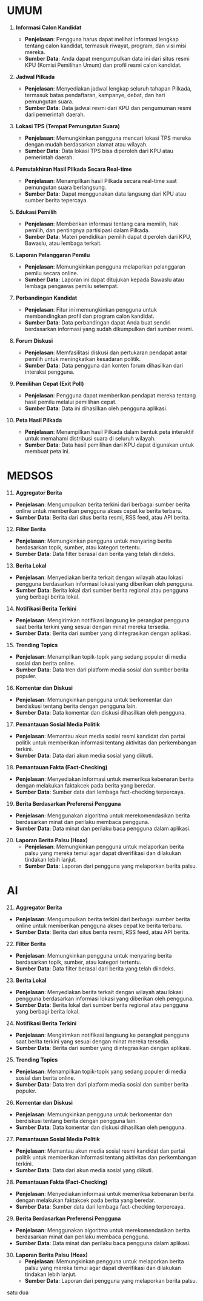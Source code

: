 # UMUM

1. **Informasi Calon Kandidat**
   - **Penjelasan**: Pengguna harus dapat melihat informasi lengkap tentang calon kandidat, termasuk riwayat, program, dan visi misi mereka.
   - **Sumber Data**: Anda dapat mengumpulkan data ini dari situs resmi KPU (Komisi Pemilihan Umum) dan profil resmi calon kandidat.

2. **Jadwal Pilkada**
   - **Penjelasan**: Menyediakan jadwal lengkap seluruh tahapan Pilkada, termasuk batas pendaftaran, kampanye, debat, dan hari pemungutan suara.
   - **Sumber Data**: Data jadwal resmi dari KPU dan pengumuman resmi dari pemerintah daerah.

3. **Lokasi TPS (Tempat Pemungutan Suara)**
   - **Penjelasan**: Memungkinkan pengguna mencari lokasi TPS mereka dengan mudah berdasarkan alamat atau wilayah.
   - **Sumber Data**: Data lokasi TPS bisa diperoleh dari KPU atau pemerintah daerah.

4. **Pemutakhiran Hasil Pilkada Secara Real-time**
   - **Penjelasan**: Menampilkan hasil Pilkada secara real-time saat pemungutan suara berlangsung.
   - **Sumber Data**: Dapat menggunakan data langsung dari KPU atau sumber berita tepercaya.

5. **Edukasi Pemilih**
   - **Penjelasan**: Memberikan informasi tentang cara memilih, hak pemilih, dan pentingnya partisipasi dalam Pilkada.
   - **Sumber Data**: Materi pendidikan pemilih dapat diperoleh dari KPU, Bawaslu, atau lembaga terkait.

6. **Laporan Pelanggaran Pemilu**
   - **Penjelasan**: Memungkinkan pengguna melaporkan pelanggaran pemilu secara online.
   - **Sumber Data**: Laporan ini dapat ditujukan kepada Bawaslu atau lembaga pengawas pemilu setempat.

7. **Perbandingan Kandidat**
   - **Penjelasan**: Fitur ini memungkinkan pengguna untuk membandingkan profil dan program calon kandidat.
   - **Sumber Data**: Data perbandingan dapat Anda buat sendiri berdasarkan informasi yang sudah dikumpulkan dari sumber resmi.

8. **Forum Diskusi**
   - **Penjelasan**: Memfasilitasi diskusi dan pertukaran pendapat antar pemilih untuk meningkatkan kesadaran politik.
   - **Sumber Data**: Data pengguna dan konten forum dihasilkan dari interaksi pengguna.

9. **Pemilihan Cepat (Exit Poll)**
   - **Penjelasan**: Pengguna dapat memberikan pendapat mereka tentang hasil pemilu melalui pemilihan cepat.
   - **Sumber Data**: Data ini dihasilkan oleh pengguna aplikasi.

10. **Peta Hasil Pilkada**
    - **Penjelasan**: Menampilkan hasil Pilkada dalam bentuk peta interaktif untuk memahami distribusi suara di seluruh wilayah.
    - **Sumber Data**: Data hasil pemilihan dari KPU dapat digunakan untuk membuat peta ini.


# MEDSOS

11. **Aggregator Berita**
   - **Penjelasan**: Mengumpulkan berita terkini dari berbagai sumber berita online untuk memberikan pengguna akses cepat ke berita terbaru.
   - **Sumber Data**: Berita dari situs berita resmi, RSS feed, atau API berita.

12. **Filter Berita**
   - **Penjelasan**: Memungkinkan pengguna untuk menyaring berita berdasarkan topik, sumber, atau kategori tertentu.
   - **Sumber Data**: Data filter berasal dari berita yang telah diindeks.

13. **Berita Lokal**
   - **Penjelasan**: Menyediakan berita terkait dengan wilayah atau lokasi pengguna berdasarkan informasi lokasi yang diberikan oleh pengguna.
   - **Sumber Data**: Berita lokal dari sumber berita regional atau pengguna yang berbagi berita lokal.

14. **Notifikasi Berita Terkini**
   - **Penjelasan**: Mengirimkan notifikasi langsung ke perangkat pengguna saat berita terkini yang sesuai dengan minat mereka tersedia.
   - **Sumber Data**: Berita dari sumber yang diintegrasikan dengan aplikasi.

15. **Trending Topics**
   - **Penjelasan**: Menampilkan topik-topik yang sedang populer di media sosial dan berita online.
   - **Sumber Data**: Data tren dari platform media sosial dan sumber berita populer.

16. **Komentar dan Diskusi**
   - **Penjelasan**: Memungkinkan pengguna untuk berkomentar dan berdiskusi tentang berita dengan pengguna lain.
   - **Sumber Data**: Data komentar dan diskusi dihasilkan oleh pengguna.

17. **Pemantauan Sosial Media Politik**
   - **Penjelasan**: Memantau akun media sosial resmi kandidat dan partai politik untuk memberikan informasi tentang aktivitas dan perkembangan terkini.
   - **Sumber Data**: Data dari akun media sosial yang diikuti.

18. **Pemantauan Fakta (Fact-Checking)**
   - **Penjelasan**: Menyediakan informasi untuk memeriksa kebenaran berita dengan melakukan faktakcek pada berita yang beredar.
   - **Sumber Data**: Sumber data dari lembaga fact-checking terpercaya.

19. **Berita Berdasarkan Preferensi Pengguna**
   - **Penjelasan**: Menggunakan algoritma untuk merekomendasikan berita berdasarkan minat dan perilaku membaca pengguna.
   - **Sumber Data**: Data minat dan perilaku baca pengguna dalam aplikasi.

20. **Laporan Berita Palsu (Hoax)**
    - **Penjelasan**: Memungkinkan pengguna untuk melaporkan berita palsu yang mereka temui agar dapat diverifikasi dan dilakukan tindakan lebih lanjut.
    - **Sumber Data**: Laporan dari pengguna yang melaporkan berita palsu.

# AI

21. **Aggregator Berita**
   - **Penjelasan**: Mengumpulkan berita terkini dari berbagai sumber berita online untuk memberikan pengguna akses cepat ke berita terbaru.
   - **Sumber Data**: Berita dari situs berita resmi, RSS feed, atau API berita.

22. **Filter Berita**
   - **Penjelasan**: Memungkinkan pengguna untuk menyaring berita berdasarkan topik, sumber, atau kategori tertentu.
   - **Sumber Data**: Data filter berasal dari berita yang telah diindeks.

23. **Berita Lokal**
   - **Penjelasan**: Menyediakan berita terkait dengan wilayah atau lokasi pengguna berdasarkan informasi lokasi yang diberikan oleh pengguna.
   - **Sumber Data**: Berita lokal dari sumber berita regional atau pengguna yang berbagi berita lokal.

24. **Notifikasi Berita Terkini**
   - **Penjelasan**: Mengirimkan notifikasi langsung ke perangkat pengguna saat berita terkini yang sesuai dengan minat mereka tersedia.
   - **Sumber Data**: Berita dari sumber yang diintegrasikan dengan aplikasi.

25. **Trending Topics**
   - **Penjelasan**: Menampilkan topik-topik yang sedang populer di media sosial dan berita online.
   - **Sumber Data**: Data tren dari platform media sosial dan sumber berita populer.

26. **Komentar dan Diskusi**
   - **Penjelasan**: Memungkinkan pengguna untuk berkomentar dan berdiskusi tentang berita dengan pengguna lain.
   - **Sumber Data**: Data komentar dan diskusi dihasilkan oleh pengguna.

27. **Pemantauan Sosial Media Politik**
   - **Penjelasan**: Memantau akun media sosial resmi kandidat dan partai politik untuk memberikan informasi tentang aktivitas dan perkembangan terkini.
   - **Sumber Data**: Data dari akun media sosial yang diikuti.

28. **Pemantauan Fakta (Fact-Checking)**
   - **Penjelasan**: Menyediakan informasi untuk memeriksa kebenaran berita dengan melakukan faktakcek pada berita yang beredar.
   - **Sumber Data**: Sumber data dari lembaga fact-checking terpercaya.

29. **Berita Berdasarkan Preferensi Pengguna**
   - **Penjelasan**: Menggunakan algoritma untuk merekomendasikan berita berdasarkan minat dan perilaku membaca pengguna.
   - **Sumber Data**: Data minat dan perilaku baca pengguna dalam aplikasi.

30. **Laporan Berita Palsu (Hoax)**
    - **Penjelasan**: Memungkinkan pengguna untuk melaporkan berita palsu yang mereka temui agar dapat diverifikasi dan dilakukan tindakan lebih lanjut.
    - **Sumber Data**: Laporan dari pengguna yang melaporkan berita palsu.



satu
dua
